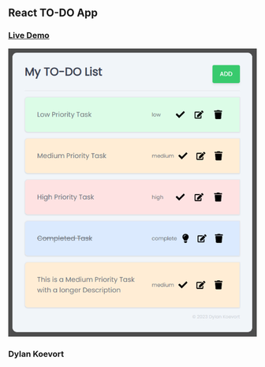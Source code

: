 ## React TO-DO App

### [Live Demo](https://dylankoevort.github.io//)
![Screenshot](react-to-do-app.png)

### Dylan Koevort
